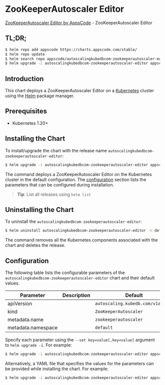 # ZooKeeperAutoscaler Editor

[ZooKeeperAutoscaler Editor by AppsCode](https://appscode.com) - ZooKeeperAutoscaler Editor

## TL;DR;

```bash
$ helm repo add appscode https://charts.appscode.com/stable/
$ helm repo update
$ helm search repo appscode/autoscalingkubedbcom-zookeeperautoscaler-editor --version=v0.24.0
$ helm upgrade -i autoscalingkubedbcom-zookeeperautoscaler-editor appscode/autoscalingkubedbcom-zookeeperautoscaler-editor -n default --create-namespace --version=v0.24.0
```

## Introduction

This chart deploys a ZooKeeperAutoscaler Editor on a [Kubernetes](http://kubernetes.io) cluster using the [Helm](https://helm.sh) package manager.

## Prerequisites

- Kubernetes 1.20+

## Installing the Chart

To install/upgrade the chart with the release name `autoscalingkubedbcom-zookeeperautoscaler-editor`:

```bash
$ helm upgrade -i autoscalingkubedbcom-zookeeperautoscaler-editor appscode/autoscalingkubedbcom-zookeeperautoscaler-editor -n default --create-namespace --version=v0.24.0
```

The command deploys a ZooKeeperAutoscaler Editor on the Kubernetes cluster in the default configuration. The [configuration](#configuration) section lists the parameters that can be configured during installation.

> **Tip**: List all releases using `helm list`

## Uninstalling the Chart

To uninstall the `autoscalingkubedbcom-zookeeperautoscaler-editor`:

```bash
$ helm uninstall autoscalingkubedbcom-zookeeperautoscaler-editor -n default
```

The command removes all the Kubernetes components associated with the chart and deletes the release.

## Configuration

The following table lists the configurable parameters of the `autoscalingkubedbcom-zookeeperautoscaler-editor` chart and their default values.

|     Parameter      | Description |                   Default                    |
|--------------------|-------------|----------------------------------------------|
| apiVersion         |             | <code>autoscaling.kubedb.com/v1alpha1</code> |
| kind               |             | <code>ZooKeeperAutoscaler</code>             |
| metadata.name      |             | <code>zookeeperautoscaler</code>             |
| metadata.namespace |             | <code>default</code>                         |


Specify each parameter using the `--set key=value[,key=value]` argument to `helm upgrade -i`. For example:

```bash
$ helm upgrade -i autoscalingkubedbcom-zookeeperautoscaler-editor appscode/autoscalingkubedbcom-zookeeperautoscaler-editor -n default --create-namespace --version=v0.24.0 --set apiVersion=autoscaling.kubedb.com/v1alpha1
```

Alternatively, a YAML file that specifies the values for the parameters can be provided while
installing the chart. For example:

```bash
$ helm upgrade -i autoscalingkubedbcom-zookeeperautoscaler-editor appscode/autoscalingkubedbcom-zookeeperautoscaler-editor -n default --create-namespace --version=v0.24.0 --values values.yaml
```
